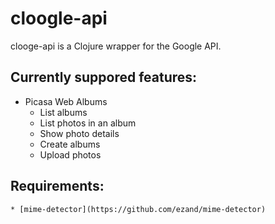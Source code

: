 # cloogle-api #
clooge-api is a Clojure wrapper for the Google API.

## Currently suppored features: ##
* Picasa Web Albums
    * List albums
    * List photos in an album
    * Show photo details
    * Create albums
    * Upload photos

## Requirements: ##
    * [mime-detector](https://github.com/ezand/mime-detector)
